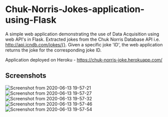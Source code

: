 # Chuk-Norris-Jokes-application-using-Flask

A simple web application demonstrating the use of Data Acquisition using web API's in Flask. 
Extracted jokes from the Chuk Norris Database API i.e. http://api.icndb.com/jokes/{}. 
Given a specific joke 'ID', the web application returns the joke for the corresponding joke ID. 

Application deployed on Heroku - https://chuk-norris-joke.herokuapp.com/

## Screenshots

![Screenshot from 2020-06-13 19-57-21](https://user-images.githubusercontent.com/34116562/84571371-68a95a80-adb0-11ea-8933-ab816fa31e28.png)
![Screenshot from 2020-06-13 19-57-27](https://user-images.githubusercontent.com/34116562/84571372-6b0bb480-adb0-11ea-881d-78bea9333e8e.png)
![Screenshot from 2020-06-13 19-57-32](https://user-images.githubusercontent.com/34116562/84571375-6c3ce180-adb0-11ea-9eed-a90178f00551.png)
![Screenshot from 2020-06-13 19-57-46](https://user-images.githubusercontent.com/34116562/84571387-6e9f3b80-adb0-11ea-93ce-a7721e81ce03.png)
![Screenshot from 2020-06-13 19-57-54](https://user-images.githubusercontent.com/34116562/84571388-7068ff00-adb0-11ea-9405-dc049272c0eb.png)
